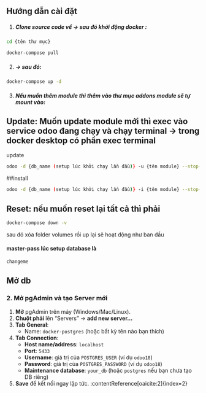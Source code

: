 ## Hướng dẫn cài đặt
1. ##### Clone source code về  -> sau đó khởi động docker : 
```bash
cd {tên thư mục}
```

```bash
docker-compose pull
```
2. #####  -> sau đó: 
```bash
docker-compose up -d
```
3. ##### Nếu muốn thêm module thì thêm vào thư mục addons module sẽ tự mount vào: 

## Update: Muốn update module mới thì exec vào service odoo đang chạy và chạy terminal -> trong docker desktop có phần exec terminal
update
```bash
odoo -d {db_name (setup lúc khởi chạy lần đầu)} -u {tên module} --stop-after-init
```
##install
```bash
odoo -d {db_name (setup lúc khởi chạy lần đầu)} -i {tên module} --stop-after-init
```
## Reset: nếu muốn reset lại tất cả thì phải 
```bash
docker-compose down -v
```
sau đó xóa folder volumes
rồi up lại sẽ hoạt động như ban đầu
#### master-pass lúc setup database là
```bash 
changeme
```
## Mở db
### 2. Mở pgAdmin và tạo Server mới  
1. **Mở** pgAdmin trên máy (Windows/Mac/Linux).  
2. **Chuột phải** lên “Servers” → **add new server…**  
3. **Tab General**:  
   - Name: `docker-postgres` (hoặc bất kỳ tên nào bạn thích)  
4. **Tab Connection**:  
   - **Host name/address**: `localhost`  
   - **Port**: `5433`  
   - **Username**: giá trị của `POSTGRES_USER` (ví dụ `odoo18`)  
   - **Password**: giá trị của `POSTGRES_PASSWORD` (ví dụ `odoo18`)  
   - **Maintenance database**: `your_db` (hoặc `postgres` nếu bạn chưa tạo DB riêng)  
5. **Save** để kết nối ngay lập tức. :contentReference[oaicite:2]{index=2}
